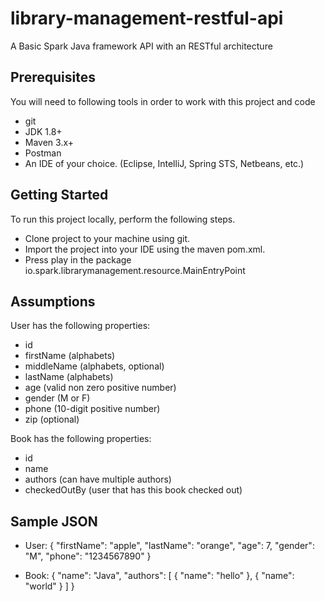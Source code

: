 library-management-restful-api
============

A Basic Spark Java framework API with an RESTful architecture

Prerequisites
-------------
You will need to following tools in order to work with this project and code

* git 
* JDK 1.8+ 
* Maven 3.x+ 
* Postman
* An IDE of your choice.  (Eclipse, IntelliJ, Spring STS, Netbeans, etc.)


Getting Started
---------------
To run this project locally, perform the following steps.

* Clone project to your machine using git.
* Import the project into your IDE using the maven pom.xml.
* Press play in the package io.spark.librarymanagement.resource.MainEntryPoint


Assumptions
---------------

User has the following properties:

* id
* firstName (alphabets)
* middleName (alphabets, optional)
* lastName (alphabets)
* age (valid non zero positive number)
* gender (M or F)
* phone (10-digit positive number)
* zip (optional)

Book has the following properties:

* id
* name
* authors (can have multiple authors)
* checkedOutBy (user that has this book checked out)


Sample JSON
---------------

* User:
{
    "firstName": "apple",
    "lastName": "orange",
    "age": 7,
    "gender": "M",
    "phone": "1234567890"
}


* Book:
{ 
    "name": "Java", 
    "authors": [ 
        { 
            "name": "hello"
        },
        {
            "name": "world"
        }
    ]
}
